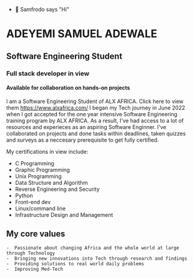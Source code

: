 - 👋 Samfrodo says "Hi"

# ADEYEMI SAMUEL ADEWALE
## Software Engineering Student
### Full stack developer in view
#### Available for collaboration on hands-on projects
I am a Software Engineering Student of ALX AFRICA. Click here to view them https://www.alxafrica.com/
I began my Tech journey in June 2022 when I got accepted for the one year intensive
Software Engineering training program by ALX AFRICA. As a result, I've had access to a lot of resources and experieces as an aspiring Software Enginner.
I've collaborated on projects and done tasks within deadlines, taken quizzes and surveys as a neccesary prerequisite to get fully certified.

My certifications in view include:
- C Programming
- Graphic Programming 
- Unix Programming
- Data Structure and Algorithm
- Reverse Engineering and Security
- Python
- Front-end dev
- Linux/command line
- Infrastructure Design and Management 


## My core values
    -  Passionate about changing Africa and the whole world at large through Technology
    -  Bringing new innovations into Tech through research and findings
    -  Providing solutions to real world daily problems
    -  Improving Med-Tech
